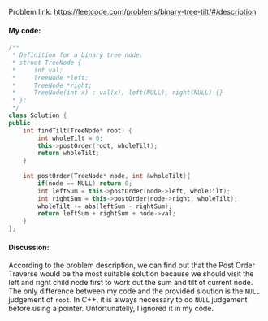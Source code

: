 Problem link: https://leetcode.com/problems/binary-tree-tilt/#/description

#### My code:
```c++
/**
 * Definition for a binary tree node.
 * struct TreeNode {
 *     int val;
 *     TreeNode *left;
 *     TreeNode *right;
 *     TreeNode(int x) : val(x), left(NULL), right(NULL) {}
 * };
 */
class Solution {
public:
    int findTilt(TreeNode* root) {
        int wholeTilt = 0;
        this->postOrder(root, wholeTilt);
        return wholeTilt;
    }
    
    int postOrder(TreeNode* node, int &wholeTilt){
        if(node == NULL) return 0;
        int leftSum = this->postOrder(node->left, wholeTilt);
        int rightSum = this->postOrder(node->right, wholeTilt);
        wholeTilt += abs(leftSum - rightSum);
        return leftSum + rightSum + node->val;
    }
};
```

#### Discussion:
According to the problem description, we can find out that the Post Order Traverse would be the most suitable solution because we should visit the left and right child node first to work out the sum and tilt of current node.<br>
The only difference between my code and the provided sloution is the `NULL` judgement of `root`. In C++, it is always necessary to do `NULL` judgement before using a pointer. Unfortunatelly, I ignored it in my code.
